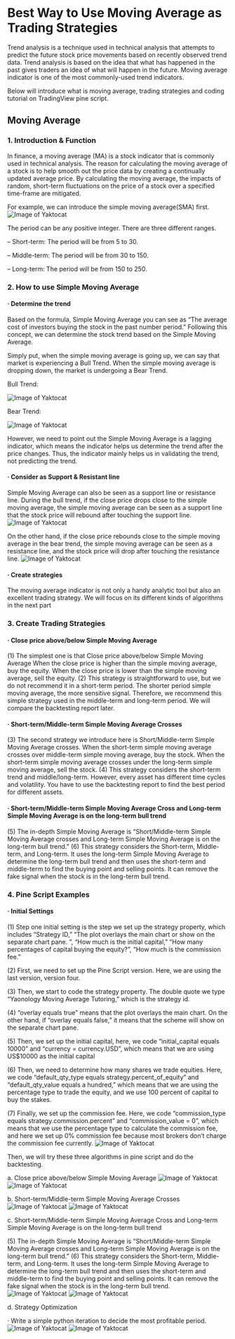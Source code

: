 # Best Way to Use Moving Average as Trading Strategies
Trend analysis is a technique used in technical analysis that attempts to predict the future stock price movements based on recently observed trend data. Trend analysis is based on the idea that what has happened in the past gives traders an idea of what will happen in the future. Moving average indicator is one of the most commonly-used trend indicators.

Below will introduce what is moving average, trading strategies and coding tutorial on TradingView pine script.  

## Moving Average
### 1. Introduction & Function
In finance, a moving average (MA) is a stock indicator that is commonly used in technical analysis. The reason for calculating the moving average of a stock is to help smooth out the price data by creating a continually updated average price. By calculating the moving average, the impacts of random, short-term fluctuations on the price of a stock over a specified time-frame are mitigated.

For example, we can introduce the simple moving average(SMA) first.
![Image of Yaktocat](https://github.com/yaonology/PineScript/blob/master/Moving%20Average/SMA.png)

The period can be any positive integer. There are three different ranges.

– Short-term: The period will be from 5 to 30.

– Middle-term: The period will be from 30 to 150.

– Long-term: The period will be from 150 to 250. 

### 2. How to use Simple Moving Average
#### · Determine the trend

Based on the formula, Simple Moving Average you can see as “The average cost of investors buying the stock in the past number period.” Following this concept, we can determine the stock trend based on the Simple Moving Average.

Simply put, when the simple moving average is going up, we can say that market is experiencing a Bull Trend. When the simple moving average is dropping down, the market is undergoing a Bear Trend.

Bull Trend:

![Image of Yaktocat](https://github.com/yaonology/PineScript/blob/master/Moving%20Average/bull_trend.png)

Bear Trend:

![Image of Yaktocat](https://github.com/yaonology/PineScript/blob/master/Moving%20Average/bear_trend.png)

However, we need to point out the Simple Moving Average is a lagging indicator, which means the indicator helps us determine the trend after the price changes. Thus, the indicator mainly helps us in validating the trend, not predicting the trend.

#### · Consider as Support & Resistant line

Simple Moving Average can also be seen as a support line or resistance line.
During the bull trend, if the close price drops close to the simple moving average, the simple moving average can be seen as a support line that the stock price will rebound after touching the support line.
![Image of Yaktocat](https://github.com/yaonology/PineScript/blob/master/Moving%20Average/support_line_example.png)

On the other hand, if the close price rebounds close to the simple moving average in the bear trend, the simple moving average can be seen as a resistance line, and the stock price will drop after touching the resistance line.
![Image of Yaktocat](https://github.com/yaonology/PineScript/blob/master/Moving%20Average/resistant_line_example.png)

#### · Create strategies

The moving average indicator is not only a handy analytic tool but also an excellent trading strategy. We will focus on its different kinds of algorithms in the next part

### 3. Create Trading Strategies
#### · Close price above/below Simple Moving Average

(1) The simplest one is that Close price above/below Simple Moving Average
When the close price is higher than the simple moving average, buy the equity.
When the close price is lower than the simple moving average, sell the equity.
(2) This strategy is straightforward to use, but we do not recommend it in a short-term period. The shorter period simple moving average, the more sensitive signal. Therefore, we recommend this simple strategy used in the middle-term and long-term period. We will compare the backtesting report later.

#### · Short-term/Middle-term Simple Moving Average Crosses

(3) The second strategy we introduce here is Short/Middle-term Simple Moving Average crosses.
When the short-term simple moving average crosses over middle-term simple moving average, buy the stock.
When the short-term simple moving average crosses under the long-term simple moving average, sell the stock.
(4) This strategy considers the short-term trend and middle/long-term. However, every asset has different time cycles and volatility. You have to use the backtesting report to find the best period for different assets.

#### · Short-term/Middle-term Simple Moving Average Cross and Long-term Simple Moving Average is on the long-term bull trend

(5) The in-depth Simple Moving Average is “Short/Middle-term Simple Moving Average crosses and Long-term Simple Moving Average is on the long-term bull trend.”
(6) This strategy considers the Short-term, Middle-term, and Long-term. It uses the long-term Simple Moving Average to determine the long-term bull trend and then uses the short-term and middle-term to find the buying point and selling points. It can remove the fake signal when the stock is in the long-term bull trend.

### 4. Pine Script Examples
#### · Initial Settings

(1) Step one initial setting is the step we set up the strategy property, which includes “Strategy ID,” “The plot overlays the main chart or show on the separate chart pane. ”, “How much is the initial capital,” “How many percentages of capital buying the equity?”, “How much is the commission fee.”

(2) First, we need to set up the Pine Script version. Here, we are using the last version, version four.

(3) Then, we start to code the strategy property. The double quote we type “Yaonology Moving Average Tutoring,” which is the strategy id.

(4) “overlay equals true” means that the plot overlays the main chart. On the other hand, if “overlay equals false,” it means that the scheme will show on the separate chart pane.

(5) Then, we set up the initial capital, here, we code “initial_capital equals 10000” and “currency = currency.USD”, which means that we are using US$10000 as the initial capital

(6) Then, we need to determine how many shares we trade equities. Here, we code “default_qty_type equals strategy.percent_of_equity” and “default_qty_value equals a hundred,” which means that we are using the percentage type to trade the equity, and we use 100 percent of capital to buy the stakes.

(7) Finally, we set up the commission fee. Here, we code “commission_type equals strategy.commission.percent” and “commission_value = 0”, which means that we use the percentage type to calculate the commission fee, and here we set up 0% commission fee because most brokers don’t charge the commission fee currently.
![Image of Yaktocat](https://github.com/yaonology/PineScript/blob/master/Moving%20Average/pine_1.png)

Then, we will try these three algorithms in pine script and do the backtesting.

a. Close price above/below Simple Moving Average
![Image of Yaktocat](https://github.com/yaonology/PineScript/blob/master/Moving%20Average/pine_2.png)
![Image of Yaktocat](https://github.com/yaonology/PineScript/blob/master/Moving%20Average/result_1.png)

b. Short-term/Middle-term Simple Moving Average Crosses
![Image of Yaktocat](https://github.com/yaonology/PineScript/blob/master/Moving%20Average/pine_3.png)
![Image of Yaktocat](https://github.com/yaonology/PineScript/blob/master/Moving%20Average/result_2.png)

c. Short-term/Middle-term Simple Moving Average Cross and Long-term Simple Moving Average is on the long-term bull trend

(5) The in-depth Simple Moving Average is “Short/Middle-term Simple Moving Average crosses and Long-term Simple Moving Average is on the long-term bull trend.”
(6) This strategy considers the Short-term, Middle-term, and Long-term. It uses the long-term Simple Moving Average to determine the long-term bull trend and then uses the short-term and middle-term to find the buying point and selling points. It can remove the fake signal when the stock is in the long-term bull trend.
![Image of Yaktocat](https://github.com/yaonology/PineScript/blob/master/Moving%20Average/pine_4.png)
![Image of Yaktocat](https://github.com/yaonology/PineScript/blob/master/Moving%20Average/result_3.png)

d. Strategy Optimization

· Write a simple python iteration to decide the most profitable period.
![Image of Yaktocat](https://github.com/yaonology/PineScript/blob/master/Moving%20Average/result_4.png)
![Image of Yaktocat](https://github.com/yaonology/PineScript/blob/master/Moving%20Average/result_5.png)
